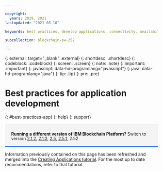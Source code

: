 ```yaml
---

copyright:
  years: 2019, 2021
lastupdated: "2021-08-10"

keywords: best practices, develop applications, connectivity, availability, mutual TLS, CouchDB

subcollection: blockchain-sw-252

---
```


{: external: target="_blank" .external}
{: shortdesc: .shortdesc}
{: codeblock: .codeblock}
{: screen: .screen}
{: note: .note}
{: important: .important}
{: javascript: data-hd-programlang="javascript"}
{: java: data-hd-programlang="java"}
{: tip: .tip}
{: pre: .pre}



# Best practices for application development
{: #best-practices-app}
{: help}
{: support}

<div style="background-color: #f4f4f4; padding-left: 20px; border-bottom: 2px solid #0f62fe; padding-top: 12px; padding-bottom: 4px; margin-bottom: 16px;">
  <p style="line-height: 15px;">
    <strong>Running a different version of IBM Blockchain Platform?</strong> Switch to version
    <a href="/docs/blockchain-sw?topic=blockchain-sw-best-practices-app">2.1.2</a>,
    <a href="/docs/blockchain-sw-213?topic=blockchain-sw-213-best-practices-app">2.1.3</a>,
    <a href="/docs/blockchain-sw-25?topic=blockchain-sw-25-best-practices-app">2.5</a>,
    <a href="/docs/blockchain-sw-251?topic=blockchain-sw-251-best-practices-app">2.5.1</a>, 2.52
    </p>
</div>

Information previously contained on this page has been refreshed and merged into the [Creating Applications tutorial](/docs/blockchain-sw-252?topic=blockchain-sw-252-ibp-console-app). For the most up to date recommendations, refer to that tutorial.
